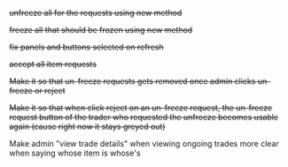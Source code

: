 ~~unfreeze all for the requests using new method~~

~~freeze all that should be frozen using new method~~

~~fix panels and buttons selected on refresh~~

~~accept all item requests~~

~~Make it so that un-freeze requests gets removed once admin clicks un-freeze or reject~~

~~Make it so that when click reject on an un-freeze request, the un-freeze request button of the trader who requested the unfreeze becomes usable again (cause right now it stays greyed out)~~

Make admin "view trade details" when viewing ongoing trades more clear when saying whose item is whose's